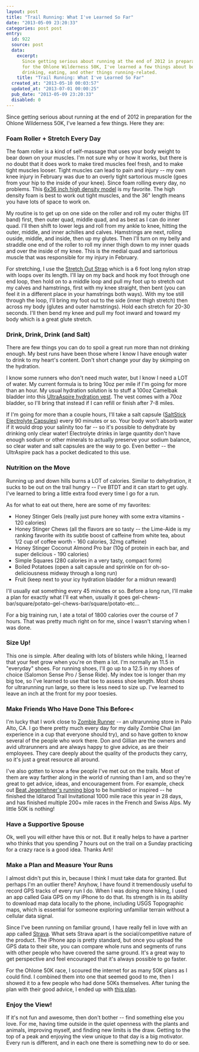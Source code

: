 ```yaml
---
layout: post
title: "Trail Running: What I've Learned So Far"
date: "2013-05-09 23:20:33"
categories: post post
entry:
  id: 922
  source: post
  data:
    excerpt:
      Since getting serious about running at the end of 2012 in preparation
      for the Ohlone Wilderness 50K, I've learned a few things about body maintenance,
      drinking, eating, and other things running-related.
    title: "Trail Running: What I've Learned So Far"
  created_at: "2013-05-10 00:03:57"
  updated_at: "2013-07-01 00:00:25"
  pub_date: "2013-05-09 23:20:33"
  disabled: 0
---
```


Since getting serious about running at the end of 2012 in preparation for the Ohlone Wilderness 50K, I've learned a few things. Here they are:

### Foam Roller + Stretch Every Day</dt>

The foam roller is a kind of self-massage that uses your body weight to bear down on your muscles. I'm not sure why or how it works, but there is no doubt that it does work to make tired muscles feel fresh, and to make tight muscles looser. Tight muscles can lead to pain and injury -- my own knee injury in February was due to an overly tight sartorious muscle (goes from your hip to the inside of your knee). Since foam rolling every day, no problems. This [6x36 inch high density model](http://www.amazon.com/Black-High-Density-Foam-Rollers/dp/B0040NJOA0) is my favorite. The high density foam is best to work out tight muscles, and the 36" length means you have lots of space to work on.

My routine is to get up on one side on the roller and roll my outer thighs (IT band) first, then outer quad, middle quad, and as best as I can do inner quad. I'll then shift to lower legs and roll from my ankle to knee, hitting the outer, middle, and inner achilles and calves. Hamstrings are next, rolling ouside, middle, and inside, then up my glutes. Then I'll turn on my belly and straddle one end of the roller to roll my inner thigh down to my inner quads and over the inside of my knee. This is the medial quad and sartorious muscle that was responsible for my injury in February.

For stretching, I use the [Stretch Out Strap](http://www.amazon.com/Stretch-Out-Strap-New-Instructional-booklet/dp/B00065X222/ref=pd_bxgy_hpc_img_z) which is a 6 foot long nylon strap with loops over its length. I'll lay on my back and hook my foot through one end loop, then hold on to a middle loop and pull my foot up to stretch out my calves and hamstrings, first with my knee straight, then bent (you can feel it in a different place in your hamstrings both ways). With my toe still through the loop, I'll bring my foot out to the side (inner thigh stretch) then across my body (glutes and outer hamstrings). Hold each stretch for 20-30 seconds. I'll then bend my knee and pull my foot inward and toward my body which is a great glute stretch.

### Drink, Drink, Drink (and Salt)

There are few things you can do to spoil a great run more than not drinking enough. My best runs have been those where I know I have enough water to drink to my heart's content. Don't short change your day by skimping on the hydration.

I know some runners who don't need much water, but I know I need a LOT of water. My current formula is to bring 10oz per mile if I'm going for more than an hour. My usual hydration solution is to stuff a 100oz Camelbak bladder into this [UltraAspire hydration vest](http://www.zombierunner.com/store/brands/ultraspire/packs/product3998.html). The vest comes with a 70oz bladder, so I'll bring that instead if I can refill or finish after 7-8 miles.

If I'm going for more than a couple hours, I'll take a salt capsule ([SaltStick Electrolyte Capsules](http://www.zombierunner.com/store/product351.html)) every 90 minutes or so. Your body won't absorb water if it would drop your salinity too far -- so it's possible to dehydrate by drinking only clear water! Electrolyte drinks in large quantity don't have enough sodium or other minerals to actually preserve your sodium balance, so clear water and salt capsules are the way to go. Even better -- the UltrAspire pack has a pocket dedicated to this use.

### Nutrition on the Move

Running up and down hills burns a LOT of calories. Similar to dehydration, it sucks to be out on the trail hungry -- I've BTDT and it can start to get ugly. I've learned to bring a little extra food every time I go for a run.

As for what to eat out there, here are some of my favorites:

- Honey Stinger Gels (really just pure honey with some extra vitamins - 120 calories)
- Honey Stinger Chews (all the flavors are so tasty -- the Lime-Aide is my ranking favorite with its subtle boost of caffeine from white tea, about 1/2 cup of coffee worth - 160 calories, 32mg caffeine)
- Honey Stinger Coconut Almond Pro bar (10g of protein in each bar, and super delicious - 190 calories)
- Simple Squares (280 calories in a very tasty, compact form)
- Boiled Potatoes (open a salt capsule and sprinkle on for oh-so-deliciousness midway through a long run)
- Fruit (keep next to your icy hydration bladder for a midrun reward)

I'll usually eat something every 45 minutes or so. Before a long run, I'll make a plan for exactly what I'll eat when, usually it goes gel-chews-bar/square/potato-gel-chews-bar/square/potato-etc...

For a big training run, I ate a total of 1800 calories over the course of 7 hours. That was pretty much right on for me, since I wasn't starving when I was done.

### Size Up!

This one is simple. After dealing with lots of blisters while hiking, I learned that your feet grow when you're on them a lot. I'm normally an 11.5 in "everyday" shoes. For running shoes, I'll go up to a 12.5 in my shoes of choice (Salomon Sense Pro / Sense Ride). My index toe is longer than my big toe, so I've learned to use that toe to assess shoe length. Most shoes for ultrarunning run large, so there is less need to size up. I've learned to leave an inch at the front for my poor toesies.

### Make Friends Who Have Done This Before<

I'm lucky that I work close to [Zombie Runner](http://www.zombierunner.com/) -- an ultrarunning store in Palo Alto, CA. I go there pretty much every day for my daily Zombie Chai (an experience in a cup that everyone should try), and so have gotten to know several of the people who work there. Don and Gillian are the owners and avid ultrarunners and are always happy to give advice, as are their employees. They care deeply about the quality of the products they carry, so it's just a great resource all around.

I've also gotten to know a few people I've met out on the trails. Most of them are way farther along in the world of running than I am, and so they're great to get advice, ideas, and encouragement from. For example, check out [Beat Jegerlehner's running blog](http://beultra.com/wordpress/) to be humbled or inspired -- he finished the Iditarod Trail Invitational 1000 mile race this year in 28 days, and has finished multiple 200+ mile races in the French and Swiss Alps. My little 50K is nothing!

### Have a Supportive Spouse

Ok, well you will either have this or not. But it really helps to have a partner who thinks that you spending 7 hours out on the trail on a Sunday practicing for a crazy race is a good idea. Thanks Arti!

### Make a Plan and Measure Your Runs

I almost didn't put this in, because I think I must take data for granted. But perhaps I'm an outlier there? Anyhow, I have found it tremendously useful to record GPS tracks of every run I do. When I was doing more hiking, I used an app called Gaia GPS on my iPhone to do that. Its strength is in its ability to download map data locally to the phone, including USGS Topographic maps, which is essential for someone exploring unfamiliar terrain without a cellular data signal.

Since I've been running on familiar ground, I have really fell in love with an app called [Strava](http://www.strava.com/). What sets Strava apart is the social/competitive nature of the product. The iPhone app is pretty standard, but once you upload the GPS data to their site, you can compare whole runs and segments of runs with other people who have covered the same ground. It's a great way to get perspective and feel encouraged that it's always possible to go faster.

For the Ohlone 50K race, I scoured the internet for as many 50K plans as I could find. I combined them into one that seemed good to me, then I showed it to a few people who had done 50Ks themselves. After tuning the plan with their good advice, I ended up with [this plan](https://docs.google.com/spreadsheet/ccc?key=0Av7-a2OfybnddENwQ1ljVnAwdTUwWDQySE9SNGs5RXc#gid=0).

### Enjoy the View!

If it's not fun and awesome, then don't bother -- find something else you love. For me, having time outside in the quiet openness with the plants and animals, improving myself, and finding new limits is the draw. Getting to the top of a peak and enjoying the view unique to that day is a big motivator. Every run is different, and in each one there is something new to do or see.
